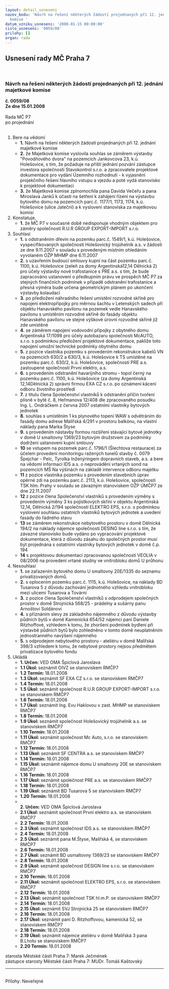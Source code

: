 ```yaml
---
layout: detail_usneseni
nazev_bodu: 'Návrh na řešení některých žádostí projednaných při 12. jednání majetkové
  komise '
datum_vzniku_usneseni: '2008-01-15 00:00:00'
cislo_usneseni: '0059/08'
prilohy: []
organ: rada
---
```

<div id="ucUsn_pList" class="usn">
	<span><h2>Usnesení rady MČ Praha 7 </h2>
<br></span><div class="standBody">
<span><h3>Návrh na řešení některých žádostí projednaných při 12. jednání majetkové komise </h3></span><div class="center">
		<strong>č. 0059/08</strong><br>
	</div>
<div class="center">
		<strong>Ze dne 15.01.2008</strong><br><br>
	</div>Rada MČ P7<br> po projednání<br><br><ol>
<li>Bere na vědomí<ul>
<li>
<strong>1.</strong> Návrh na řešení některých žádostí projednaných při 12. jednání majetkové komise </li>
<li>
<strong>2.</strong> že Majetková komise vyslovila souhlas se záměrem  výstavby "Povodňového dvora" na pozemcích Jankovcova 23, k.ú. Holešovice, s tím, že požaduje na příští jednání pozvání zástupce investora společnosti Stavokontrol s.r.o. a zpracovatele projektové dokumentace pro vydání Územního rozhodnutí -  k vyjasnění projekčního řešení hlavního vstupu a vjezdu a poté vydá stanovisko k projektové dokumentaci</li>
<li>
<strong>3.</strong> že Majetková komise zplnomocňila pana Davida Večeřu a pana Miroslava Janků k účasti na šetření k zahájení řízení na výstavbu bytového domu na pozemcích parc.č. 1177/1, 1173, 1174, k.ú. Holešovice (ulice Jateční) a k vyslovení stanoviska za majetkovou komisi</li>
</ul>
</li>
<li>Konstatuje,<ul><li>
<strong>1.</strong> že MČ P7 v současné době nedisponuje vhodným objektem pro záměry společnosti R.U.R GROUP EXPORT-IMPORT s.r.o.</li></ul>
</li>
<li>Souhlasí<ul>
<li>
<strong>1.</strong> s odstraněním dřevin na pozemku parc.č. 1549/1, k.ú. Holešovice, vyspecifikovaných společnosti Holešovický trojúhelník a.s. v žádosti  ze dne 9.11.2007 v souladu s provedeným místním ohledáním vyvolaném OŽP MHMP dne 6.11.2007</li>
<li>
<strong>2.</strong> s uzavřením budoucí smlouvy kupní na část pozemku parc.č. 1100, k.ú. Holešovice (zeleň za domy Argentinská12,14 Dělnická 2) pro účely výstavby nové trafostanice s PRE a.s. s  tím, že bude zapracováno ustanovení o předkupním právu ve prospěch MČ P7 za stejných finančních podmínek v případě odstranění trafostanice a přesná výměra bude určena geometrickým plánem po ukončení výstavby kolaudací</li>
<li>
<strong>3.</strong> po předložení náhradního řešení  umístění rozvodné skříně pro napojení elektropřípojky pro měrnou šachtu v Letenských sadech při objektu Hanavského pavilonu na pozemek vedle Hanavského pavilonu  s umístěním rozvodné skříně do fasády objektu Hanavského pavilonu ve stejné výškové úrovní rozvodné skříně již zde umístěné</li>
<li>
<strong>4.</strong> se záměrem napojení vodovodní přípojky z obytného domu Argentinská 17/1098 pro účely autobazaru společnosti McAUTO, s.r.o. s podmínkou předložení projektové dokumentace, pakliže toto napojení umožní technické podmínky obytného domu</li>
<li>
<strong>5.</strong> z pozice vlastníka pozemku s provedením rekonstrukce kabelů VN na pozemcích 630/2 a 630/3, k.ú. Holešovice k TS umístěné na pozemku parc.č. 630/2, k.ú. Holešovice, společností PRE a.s. zastoupené společností První elektro, a.s.</li>
<li>
<strong>6.</strong> s provedením odstranění havarijního stromu - topol černý na pozemku parc.č. 1100, k.ú. Holešovice (za domy Argentinská 12,14Dělnická 2) správní firmou EXA CZ s.r.o. po oznámení kácení odboru životního prostředí</li>
<li>
<strong>7.</strong> z titulu člena Společenství vlastníků k odstranění příčin tvoření plísně v bytě č. 8, Heřmanova 12/408 dle zpracovaného posudku Ing. L. Ondráčkem z června 2007 ostatními vlastníky bytových jednotek</li>
<li>
<strong>8.</strong> souhlas s umístěním 1 ks plynového topení WAW s odvětráním do fasády domu adrese Malířská 4/291 v prostoru balkónu, na vlastní náklady pana Marka Štyse</li>
<li>
<strong>9.</strong> s provedením nástavby formou rozšíření stávající bytové jednotky v domě U smaltovny 1369/23 bytovým družstvem za podmínky dodržení ustanovení kupní smlouvy</li>
<li>
<strong>10</strong> se vstupem na pozemek parc.č. 1796/1 (Šlechtova restaurace) za účelem provedení monitoringu ražených tunelů stavby č. 0079 Špejchar - Pelc, Tyrolka Inženýringem dopravních staveb, a.s.  a bere na vědomí informaci IDS a.s.  o neprovádění vrtaných sond na pozemcích MŠ Na výšinách na základě intervence odboru majetku</li>
<li>
<strong>11</strong> z pozice vlastníka pozemku s provedením stavebních úprav opěrné zdi na pozemku parc.č. 2113, k.ú. Holešovice, společností TSK hlm. Prahy v souladu se závazným stanoviskem OŽP ÚMČP7 ze dne 22.11.2007</li>
<li>
<strong>12</strong> z pozice člena Společenství vlastníků  s provedením výměny s provedením výměny 3 ks pojistkových skříní v objektu Argentinská 12,14, Dělnická 2/194 společností ELEKTRO EPS, s.r.o. s podmínkou vyslovení souhlasu ostatních vlastníků bytových jednotek a uvedení fasády do řádného stavu</li>
<li>
<strong>13</strong> se záměrem rekonstrukce nebytového prostoru v domě Dělnická 194/2 na náklady nájemce společnosti DESING line s.r.o. s tím, že závazné stanovisko bude vydáno po vypracování projektové dokumentace, která z důvodu zásahu do společných prostor musí být projednána s ostatními vlastníky bytových jednotek v domě č.p. 194</li>
<li>
<strong>14</strong> s projektovou dokumentací zpracovanou společností VEOLIA v 08/2006 na provedení vrtané studny ve vnitrobloku domů U průhonu  </li>
</ul>
</li>
<li>Nesouhlasí<ul>
<li>
<strong>1.</strong> se zařazením bytového domu U smaltovny 20E/1335 do seznamu privatizovaných domů.</li>
<li>
<strong>2.</strong> s oplocením pozemku parc.č. 1115, k.ú. Holešovice, na náklady BD Tusarova 5 z důvodu zachování jednotného vzhledu vnitrobloku mezi ulicemi Tusarova a Tovární</li>
<li>
<strong>3.</strong> z pozice člena Společenství vlastníků  s odprodejem společných prostor v domě Strojnická 568/25 - prádelny a sušárny panu Arnoštovi Soldánovi</li>
<li>
<strong>4.</strong> s přiznáním slevy ze základního nájemného z důvodu výstavby půdních bytů v domě Kamenická 654/52 nájemci paní Daniele Ritzhoffové, vzhledem k tomu, že zhoršení podmínek bydlení při výstavbě půdních bytů bylo zohledněno v tomto domě neuplatněním  jednostranného navýšení nájemného</li>
<li>
<strong>5.</strong> s odprodejem nebytového prostoru - ateliéru v domě Malířská 398/3 vzhledem k tomu, že nebytové prostory nejsou předmětem privatizace bytového fondu</li>
</ul>
</li>
<li>Ukládá<ul>
<li>
<strong>1. Určen: </strong>VED OMA Špiclová Jaroslava</li>
<li>
<strong>1.1 Úkol: </strong>seznámit OIVZ se stanoviskem RMČP7</li>
<li>
<strong>1.2 Termín: </strong>18.01.2008</li>
<li>
<strong>1.3 Úkol: </strong>seznámit SF EXA CZ s.r.o. se stanoviskem RMČP7</li>
<li>
<strong>1.4 Termín: </strong>18.01.2008</li>
<li>
<strong>1.5 Úkol: </strong>seznámit společnost R.U.R GROUP EXPORT-IMPORT s.r.o. se stanoviskem RMČP7</li>
<li>
<strong>1.6 Termín: </strong>18.01.2008</li>
<li>
<strong>1.7 Úkol: </strong>seznámit Ing. Evu Haklovou v zast. MHMP se stanoviskem RMČP7</li>
<li>
<strong>1.8 Termín: </strong>18.01.2008</li>
<li>
<strong>1.9 Úkol: </strong>seznámit společnost Holešovický trojúhelník a.s. se stanoviskem RMČP7</li>
<li>
<strong>1.10 Termín: </strong>18.01.2008</li>
<li>
<strong>1.11 Úkol: </strong>seznámit společnost Mc Auto, s.r.o. se stanoviskem RMČP7</li>
<li>
<strong>1.12 Termín: </strong>18.01.2008</li>
<li>
<strong>1.13 Úkol: </strong>seznámit SF CENTRA a.s. se stanoviskem RMČP7</li>
<li>
<strong>1.14 Termín: </strong>18.01.2008</li>
<li>
<strong>1.15 Úkol: </strong>seznámit nájemce domu U smaltovny 20E se stanoviskem RMČP7</li>
<li>
<strong>1.16 Termín: </strong>18.01.2008</li>
<li>
<strong>1.17 Úkol: </strong>seznámit společnost PRE a.s. se stanoviskem RMČP7</li>
<li>
<strong>1.18 Termín: </strong>18.01.2008</li>
<li>
<strong>1.19 Úkol: </strong>seznámit BD Tusarova 5 se stanoviskem RMČP7</li>
<li>
<strong>1.20 Termín: </strong>18.01.2008</li>
<li>
<strong><br>2. Určen: </strong>VED OMA Špiclová Jaroslava</li>
<li>
<strong>2.1 Úkol: </strong>seznámit společnost První elektro a.s. se stanoviskem RMČP7</li>
<li>
<strong>2.2 Termín: </strong>18.01.2008</li>
<li>
<strong>2.3 Úkol: </strong>seznámit společnost IDS a.s. se stanoviskem RMČP7</li>
<li>
<strong>2.4 Termín: </strong>18.01.2008</li>
<li>
<strong>2.5 Úkol: </strong>seznámit pana M.Štyse, Malířská 4, se stanoviskem RMČP7</li>
<li>
<strong>2.6 Termín: </strong>18.01.2008</li>
<li>
<strong>2.7 Úkol: </strong>seznámit BD usmaltovny 1369/23 se stanoviskem RMČP7</li>
<li>
<strong>2.8 Termín: </strong>18.01.2008</li>
<li>
<strong>2.9 Úkol: </strong>seznámit společnost DESIGN line s.r.o. se stanoviskem RMČP7</li>
<li>
<strong>2.10 Termín: </strong>18.01.2008</li>
<li>
<strong>2.11 Úkol: </strong>seznámit společnost ELEKTRO EPS, s.r.o. se stanoviskem RMČP7</li>
<li>
<strong>2.12 Termín: </strong>18.01.2008</li>
<li>
<strong>2.13 Úkol: </strong>seznámit společnost TSK hl.m.P. se stanoviskem RMČP7</li>
<li>
<strong>2.14 Termín: </strong>18.01.2008</li>
<li>
<strong>2.15 Úkol: </strong>seznámit SVJ Strojnická 25 se stanoviskem RMČP7</li>
<li>
<strong>2.16 Termín: </strong>18.01.2008</li>
<li>
<strong>2.17 Úkol: </strong>seznámit paní D. Ritzhoffovou, kamenická 52, se stanoviskem RMČP7</li>
<li>
<strong>2.18 Termín: </strong>18.01.2008</li>
<li>
<strong>2.19 Úkol: </strong>seznámit nájemce ateliéru v domě Malířská 3 pana B.Lhotu se stanoviskem RMČP7</li>
<li>
<strong>2.20 Termín: </strong>18.01.2008</li>
</ul>
</li>
</ol>starosta Městské části Praha 7: Marek Ječmének<br>zástupce starosty Městské části Praha 7: MUDr. Tomáš Kaštovský <hr>
<br>Přílohy: Neveřejné</div>
</div>